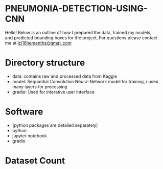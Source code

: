 # PNEUMONIA-DETECTION-USING-CNN

Hello! Below is an outline of how I prepared the data, trained my models, and predicted bounding boxes for the project, For questions please contact me at icl16hemanths@gmail.com

# Directory structure
* data: contains raw and processed data from Kaggle
* model: Sequantial Convolution Neural Network model for training, i used many layers for processing
* gradio: Used for interative user interface

# Software
 * (python packages are detailed separately)
 * python
 * jupyter notebook
 * gradio

# Dataset Count

